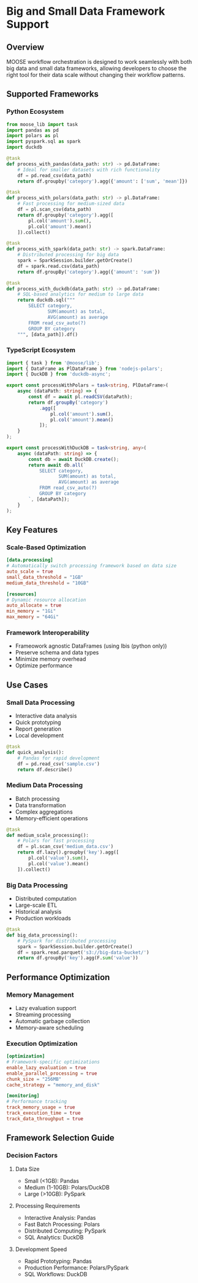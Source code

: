 # Big and Small Data Framework Support

## Overview
MOOSE workflow orchestration is designed to work seamlessly with both big data and small data frameworks, allowing developers to choose the right tool for their data scale without changing their workflow patterns.

## Supported Frameworks

### Python Ecosystem
```python
from moose_lib import task
import pandas as pd
import polars as pl
import pyspark.sql as spark
import duckdb

@task
def process_with_pandas(data_path: str) -> pd.DataFrame:
    # Ideal for smaller datasets with rich functionality
    df = pd.read_csv(data_path)
    return df.groupby('category').agg({'amount': ['sum', 'mean']})

@task
def process_with_polars(data_path: str) -> pl.DataFrame:
    # Fast processing for medium-sized data
    df = pl.scan_csv(data_path)
    return df.groupby('category').agg([
        pl.col('amount').sum(),
        pl.col('amount').mean()
    ]).collect()

@task
def process_with_spark(data_path: str) -> spark.DataFrame:
    # Distributed processing for big data
    spark = SparkSession.builder.getOrCreate()
    df = spark.read.csv(data_path)
    return df.groupBy('category').agg({'amount': 'sum'})

@task
def process_with_duckdb(data_path: str) -> pd.DataFrame:
    # SQL-based analytics for medium to large data
    return duckdb.sql("""
        SELECT category,
               SUM(amount) as total,
               AVG(amount) as average
        FROM read_csv_auto(?)
        GROUP BY category
    """, [data_path]).df()
```

### TypeScript Ecosystem
```typescript
import { task } from '@moose/lib';
import { DataFrame as PlDataFrame } from 'nodejs-polars';
import { DuckDB } from 'duckdb-async';

export const processWithPolars = task<string, PlDataFrame>(
    async (dataPath: string) => {
        const df = await pl.readCSV(dataPath);
        return df.groupBy('category')
            .agg([
                pl.col('amount').sum(),
                pl.col('amount').mean()
            ]);
    }
);

export const processWithDuckDB = task<string, any>(
    async (dataPath: string) => {
        const db = await DuckDB.create();
        return await db.all(`
            SELECT category,
                   SUM(amount) as total,
                   AVG(amount) as average
            FROM read_csv_auto(?)
            GROUP BY category
        `, [dataPath]);
    }
);
```

## Key Features

### Scale-Based Optimization
```toml
[data.processing]
# Automatically switch processing framework based on data size
auto_scale = true
small_data_threshold = "1GB"
medium_data_threshold = "10GB"

[resources]
# Dynamic resource allocation
auto_allocate = true
min_memory = "1Gi"
max_memory = "64Gi"
```

### Framework Interoperability
- Frameowork agnostic DataFrames (using Ibis (python only))
- Preserve schema and data types
- Minimize memory overhead
- Optimize performance

## Use Cases

### Small Data Processing
- Interactive data analysis
- Quick prototyping
- Report generation
- Local development
```python
@task
def quick_analysis():
    # Pandas for rapid development
    df = pd.read_csv('sample.csv')
    return df.describe()
```

### Medium Data Processing
- Batch processing
- Data transformation
- Complex aggregations
- Memory-efficient operations
```python
@task
def medium_scale_processing():
    # Polars for fast processing
    df = pl.scan_csv('medium_data.csv')
    return df.lazy().groupby('key').agg([
        pl.col('value').sum(),
        pl.col('value').mean()
    ]).collect()
```

### Big Data Processing
- Distributed computation
- Large-scale ETL
- Historical analysis
- Production workloads
```python
@task
def big_data_processing():
    # PySpark for distributed processing
    spark = SparkSession.builder.getOrCreate()
    df = spark.read.parquet('s3://big-data-bucket/')
    return df.groupBy('key').agg(F.sum('value'))
```

## Performance Optimization

### Memory Management
- Lazy evaluation support
- Streaming processing
- Automatic garbage collection
- Memory-aware scheduling

### Execution Optimization
```toml
[optimization]
# Framework-specific optimizations
enable_lazy_evaluation = true
enable_parallel_processing = true
chunk_size = "256MB"
cache_strategy = "memory_and_disk"

[monitoring]
# Performance tracking
track_memory_usage = true
track_execution_time = true
track_data_throughput = true
```

## Framework Selection Guide

### Decision Factors
1. Data Size
   - Small (<1GB): Pandas
   - Medium (1-10GB): Polars/DuckDB
   - Large (>10GB): PySpark

2. Processing Requirements
   - Interactive Analysis: Pandas
   - Fast Batch Processing: Polars
   - Distributed Computing: PySpark
   - SQL Analytics: DuckDB

3. Development Speed
   - Rapid Prototyping: Pandas
   - Production Performance: Polars/PySpark
   - SQL Workflows: DuckDB